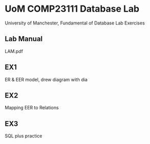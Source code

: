 # UoM COMP23111 Database Lab

University of Manchester, Fundamental of Database Lab Exercises

## Lab Manual

LAM.pdf

## EX1

ER & EER model, drew diagram with dia

## EX2

Mapping EER to Relations

## EX3

SQL plus practice
